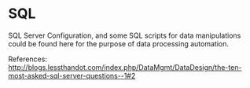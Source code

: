 SQL
===

SQL Server Configuration, and some SQL scripts for data manipulations could be found here for the purpose of data processing automation.

References:
http://blogs.lessthandot.com/index.php/DataMgmt/DataDesign/the-ten-most-asked-sql-server-questions--1#2

